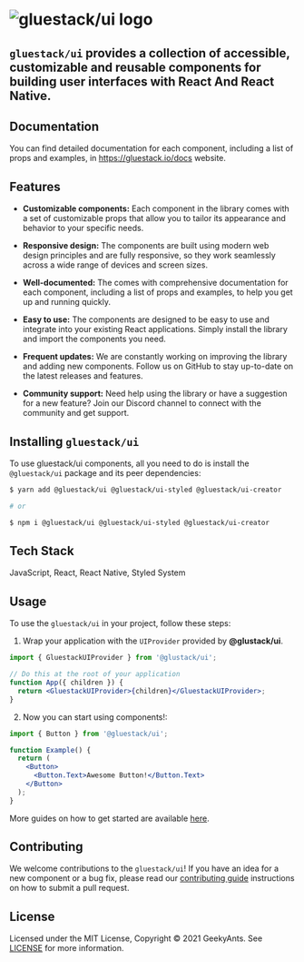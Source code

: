 # <img src="https://raw.githubusercontent.com/gluestack/ui/master/img/logo.png" alt="gluestack/ui logo">

## `gluestack/ui` provides a collection of accessible, customizable and reusable components for building user interfaces with React And React Native.

## Documentation

You can find detailed documentation for each component, including a list of props and examples, in https://gluestack.io/docs website.

## Features

- **Customizable components:** Each component in the library comes with a set of customizable props that allow you to tailor its appearance and behavior to your specific needs.

- **Responsive design:** The components are built using modern web design principles and are fully responsive, so they work seamlessly across a wide range of devices and screen sizes.

- **Well-documented:** The comes with comprehensive documentation for each component, including a list of props and examples, to help you get up and running quickly.

- **Easy to use:** The components are designed to be easy to use and integrate into your existing React applications. Simply install the library and import the components you need.

- **Frequent updates:** We are constantly working on improving the library and adding new components. Follow us on GitHub to stay up-to-date on the latest releases and features.

- **Community support:** Need help using the library or have a suggestion for a new feature? Join our Discord channel to connect with the community and get support.

## Installing `gluestack/ui`

To use gluestack/ui components, all you need to do is install the
`@gluestack/ui` package and its peer dependencies:

```sh
$ yarn add @gluestack/ui @gluestack/ui-styled @gluestack/ui-creator

# or

$ npm i @gluestack/ui @gluestack/ui-styled @gluestack/ui-creator
```

## Tech Stack

JavaScript, React, React Native, Styled System

## Usage

To use the `gluestack/ui` in your project, follow these steps:

1. Wrap your application with the `UIProvider` provided by
   **@glustack/ui**.

```jsx
import { GluestackUIProvider } from '@glustack/ui';

// Do this at the root of your application
function App({ children }) {
  return <GluestackUIProvider>{children}</GluestackUIProvider>;
}
```

2. Now you can start using components!:

```jsx
import { Button } from '@gluestack/ui';

function Example() {
  return (
    <Button>
      <Button.Text>Awesome Button!</Button.Text>
    </Button>
  );
}
```

More guides on how to get started are available
[here](https://gluestack.io/).

## Contributing

We welcome contributions to the `gluestack/ui`! If you have an idea for a new component or a bug fix, please read our [contributing guide](./CONTRIBUTING.md) instructions on how to submit a pull request.

## License

Licensed under the MIT License, Copyright © 2021 GeekyAnts. See [LICENSE](https://github.com/gluestack/ui/blob/master/LICENSE) for more information.
